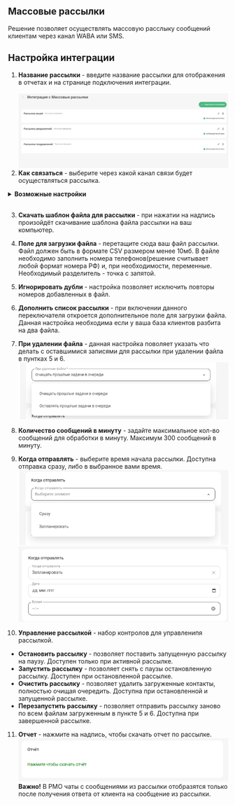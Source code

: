 ## Массовые рассылки <br />

Решение позволяет осуществлять массовую расслыку сообщений клиентам через канал WABA или SMS. <br />


## Настройка интеграции   <br /> 
1. **Название рассылки** - введите название рассылки для отображения в отчетах и на странице подключения интеграции. <br />  
![image](main.PNG)
2. **Как связаться** - выберите через какой канал связи будет осуществляться рассылка. <br />
<details>
  <summary style="font-weight:bold;"> Возможные настройки </summary> <br />

2.1 **Каналы WABA:** <br />

- При выборе WABA появится дополнительное поле **Канал WABA**, в нём выберите нужный вам канал WABA и шаблон, который будет использоваться в расслке. <br />
![image](waba.PNG)
2.2 **Каналы SMS:** <br />

- При выборе SMS появится дополнительное поле **Канал SMS**, в нём выберите нужный вам канал SMS. <br />

- Так же появится поле **Текст рассылки**, в нём необходимо указать текст, который будет отправлен в рассылке. В данном поле есть возможность добавлять переменные.  
**Важно!** Для канала SMS существуют ограничения на кол-во отправленных символов в сообщении. До 70 символов (кириллица) или 160 (латиница). Если текст длиннее — отправится несколькими сообщениями (максимум: 335 символов кириллицы или 765 латиницы). Счётчик символов под полем ввода шаблона не учитывает значения в переменных — итоговая длина SMS может отличаться. <br />

</details> 

<br />

3. **Скачать шаблон файла для рассылки** - при нажатии на надпись произойдёт скачивание шаблона файла рассылки на ваш компьютер. <br />

4. **Поле для загрузки файла** - перетащите сюда ваш файл рассылки. Файл должен быть в формате CSV размером менее 10мб. В файле необходимо заполнить номера телефонов(решение считывает любой формат номера РФ) и, при необходимости, переменные. Необходимый разделитель - точка с запятой. <br />

5. **Игнорировать дубли** - настройка позволяет исключить повторы номеров добавленных в файл. <br />

6. **Дополнить список рассылки** - при включении данного переключателя откроется дополнительное поле для загрузки файла. Данная настройка необходима если у ваша база клиентов разбита на два файла. <br />

7. **При удалении файла** - данная настройка поволяет указать что делать с оставшимися записями для рассылки при удалении файла в пунтках 5 и 6.  <br />
![image](del.PNG)
8. **Количество сообщений в минуту** - задайте максимальное кол-во сообщений для обработки в минуту. Максимум 300 сообщений в минуту.<br />

9. **Когда отправлять** - выберите время начала рассылки. Доступна отправка сразу, либо в выбранное вами время. <br />
![image](time.PNG)
![image](date.PNG)
10. **Управление рассылкой** - набор контролов для управленипя рассылкой. <br />
 - **Остановить рассылку** - позволяет поставить запущенную рассылку на паузу. Доступен только при активной рассылке. <br />
 - **Запустить рассылку** - позволяет снять с паузы остановленную рассылку. Доступен при остановленной рассылке. <br />
 - **Очистить рассылку** - позволяет удалить загруженные контакты, полностью очищая очередить. Доступна при остановленной и запущенной рассылке. <br />
 - **Перезапустить рассылку** - позволяет отправить рассылку заново по всем файлам загруженным в пункте 5 и 6. Доступна при завершенной рассылке.  <br /> 
11. **Отчет** - нажмите на надпись, чтобы скачать отчет по рассылке.
![image](otchet.PNG)
**Важно!** В РМО чаты с сообщениями из рассылки отобразятся только после получения ответа от клиента на сообщение из рассылки. <br />

<br />
